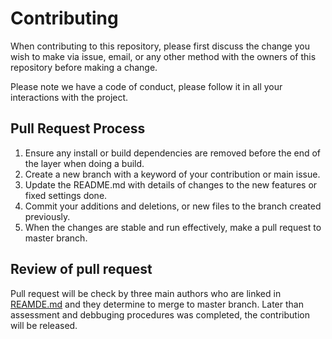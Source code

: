 # Contributing

When contributing to this repository, please first discuss the change you wish to make via issue,
email, or any other method with the owners of this repository before making a change. 

Please note we have a code of conduct, please follow it in all your interactions with the project.

## Pull Request Process

1. Ensure any install or build dependencies are removed before the end of the layer when doing a 
   build.
2. Create a new branch with a keyword of your contribution or main issue.
3. Update the README.md with details of changes to the new features or fixed settings done.
4. Commit your additions and deletions, or new files to the branch created previously.
5. When the changes are stable and run effectively, make a pull request to master branch.

## Review of pull request

Pull request will be check by three main authors who are linked in 
[REAMDE.md](https://github.com/miguel5612/MQSensorsLib/README.md) and they determine to merge to
master branch. Later than assessment and debbuging procedures was completed, the contribution 
will be released.
